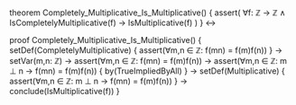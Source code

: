 theorem Completely_Multiplicative_Is_Multiplicative() {
  assert(
    ∀f: ℤ → ℤ ∧ 
    IsCompletelyMultiplicative(f) → 
    IsMultiplicative(f)
  )
} ↔

proof Completely_Multiplicative_Is_Multiplicative() {
  setDef(CompletelyMultiplicative) {
    assert(∀m,n ∈ ℤ: f(mn) = f(m)f(n))
  } →
  setVar(m,n: ℤ) →
  assert(∀m,n ∈ ℤ: f(mn) = f(m)f(n)) →
  assert(∀m,n ∈ ℤ: m ⊥ n → f(mn) = f(m)f(n)) {
    by(TrueImpliedByAll)
  } →
  setDef(Multiplicative) {
    assert(∀m,n ∈ ℤ: m ⊥ n → f(mn) = f(m)f(n))
  } →
  conclude(IsMultiplicative(f))
}